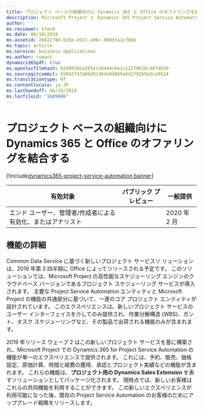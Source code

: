 ```yaml
---
title: プロジェクト ベースの組織向けに Dynamics 365 と Office のオファリングを結合する
description: Microsoft Project と Dynamics 365 Project Service Automation の最善の活用
author: ''
ms.reviewer: kfend
ms.date: 06/18/2019
ms.assetid: 2662278d-615e-e911-a96c-000d3a1c7bbb
ms.topic: article
ms.service: business-applications
ms.author: rumant
dynamics365pdf: true
ms.openlocfilehash: 62d9836ba28541e0444c6e1c22170628c40f4650
ms.sourcegitcommit: 65042f47a66d9146de8d869a6d1f92b9a5ca9524
ms.translationtype: HT
ms.contentlocale: ja-JP
ms.lasthandoff: 06/19/2019
ms.locfileid: "1689946"
---
```

# <a name="joint-dynamics-365-and-office-offering-for-project-based-organizations"></a>プロジェクト ベースの組織向けに Dynamics 365 と Office のオファリングを結合する
[!include[dynamics365-project-service-automation banner](../includes/dynamics365-project-service-automation.md)]

| 有効対象    |  パブリック プレビュー | 一般提供 | 
| ---------- | ---------- |---------- |
|エンド ユーザー、管理者/作成者による有効化、またはアナリスト|| 2020 年 2 月|






## <a name="feature-details"></a>機能の詳細
<!--feature detail start -->
Common Data Service に基づく新しいプロジェクト サービスソ リューションは、2019 年第 3 四半期に Office によってリリースされる予定です。 このソリューションでは、Microsoft Project の高性能なスケジューリング エンジンのクラウドベース バージョンであるプロジェクト スケジューリング サービスが導入されます。 主要な Project Service Automation エンティティと Microsoft Project の機能の共通部分に基づいて、一連のコア プロジェクト エンティティが設計されています。 このエクスペリエンスは、新しいプロジェクト サービスのユーザー インターフェイスを介してのみ提供され、作業分解構造 (WBS)、ガント、タスク スケジューリングなど、その製品で出荷される機能のみが含まれます。 

2019 年リリース ウェーブ 2 はこの新しいプロジェクト サービスを基に構築され、Microsoft Project での Dynamics 365 for Project Service Automation の機能が単一のエクスペリエンスで提供されます。 これには、予約、販売、価格設定、原価計算、時間と経費の獲得、承認とプロジェクト実績などの機能が含まれます。 これらの機能は、**プロジェクト用の Dynamics Sales Extension** を表すソリューションとしてパッケージ化されます。 現時点では、新しいお客様はこれらの共同機能を利用することができます。 この新しいエクスペリエンスが利用可能になった後、既存の Project Service Automation のお客様のためにアップグレード戦略をリリースします。
<!--feature detail end -->










